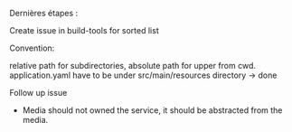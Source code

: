 Dernières étapes :

Create issue in build-tools for sorted list

Convention:

relative path for subdirectories, absolute path for upper from cwd.
application.yaml have to be under src/main/resources directory -> done

Follow up issue

- Media should not owned the service, it should be abstracted from the media.
